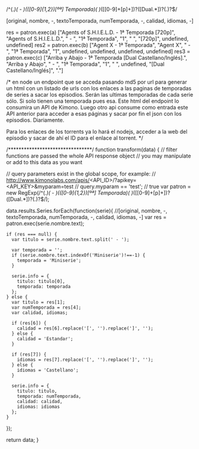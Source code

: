 /^(.*)( - )(([0-9]{1,2})[ºª] Temporada)( )*(\[[0-9]+[p]+\])?(\[Dual.*\])?(\.)?$/

[original, nombre, -, textoTemporada, numTemporada, -, calidad, idiomas, -]

res = patron.exec(a)
["Agents of S.H.I.E.L.D. - 1ª Temporada [720p]", "Agents of S.H.I.E.L.D.", " - ", "1ª Temporada", "1", " ", "[720p]", undefined, undefined]
res2 = patron.exec(b)
["Agent X - 1ª Temporada", "Agent X", " - ", "1ª Temporada", "1", undefined, undefined, undefined, undefined]
res3 = patron.exec(c)
["Arriba y Abajo - 1ª Temporada [Dual Castellano/Inglés].", "Arriba y Abajo", " - ", "1ª Temporada", "1", " ", undefined, "[Dual Castellano/Inglés]", "."]

/*
en node un endpoint que se acceda pasando md5 por url para generar un html con un listado de urls con los enlaces a las paginas de temporadas de series a sacar los episodios. Serán las ultimas temporadas de cada serie sólo. Si solo tienen una temporada pues esa.
Este html del endpoint lo consumira un API de Kimono. Luego otro api consume como entrada este API anterior para acceder a esas páginas y sacar por fin el json con los episodios. Diariamente.

Para los enlaces de los torrents ya lo hará el nodejs, acceder a la web del episodio y sacar de ahí el ID para el enlace al torrent.
*/

/********************************/
function transform(data) {
  // filter functions are passed the whole API response object
  // you may manipulate or add to this data as you want

  // query parameters exist in the global scope, for example:
  // http://www.kimonolabs.com/apis/<API_ID>/?apikey=<API_KEY>&myparam=test
  // query.myparam == 'test'; // true
  var patron = new RegExp(/^(.*)( - )(([0-9]{1,2})[ºª] Temporada)( )*(\[[0-9]+[p]+\])?(\[Dual.*\])?(\.)?$/);
  
  data.results.Series.forEach(function(serie){
    //[original, nombre, -, textoTemporada, numTemporada, -, calidad, idiomas, -]
    var res = patron.exec(serie.nombre.text);
    
    if (res === null) {
      var titulo = serie.nombre.text.split(' - ');
      
      var temporada = '';
      if (serie.nombre.text.indexOf('Miniserie')!==-1) {
        temporada = 'Miniserie';
      }
      
      serie.info = {
        titulo: titulo[0],
        temporada: temporada
      };
    } else {
      var titulo = res[1];
      var numTemporada = res[4];
      var calidad, idiomas;
      
      if (res[6]) {
        calidad = res[6].replace('[', '').replace(']', '');
      } else {
        calidad = 'Estandar';
      }
      
      if (res[7]) {
        idiomas = res[7].replace('[', '').replace(']', '');
      } else {
        idiomas = 'Castellano';
      }
      
      serie.info = {
        titulo: titulo,
        temporada: numTemporada,
        calidad: calidad,
        idiomas: idiomas
      };
    }
    
  });

  return data;
}
